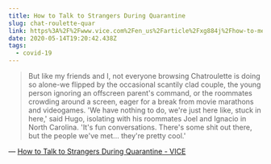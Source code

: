 ```yaml
---
title: How to Talk to Strangers During Quarantine
slug: chat-roulette-quar
link: https%3A%2F%2Fwww.vice.com%2Fen_us%2Farticle%2Fxg884j%2Fhow-to-meet-strangers-online-chatroulette-during-pandemic-isolation
date: 2020-05-14T19:20:42.438Z
tags:
  - covid-19
---
```


> But like my friends and I, not everyone browsing Chatroulette is doing so alone-we flipped by the occasional scantily clad couple, the young person ignoring an offscreen parent's command, or the roommates crowding around a screen, eager for a break from movie marathons and videogames. 'We have nothing to do, we're just here like, stuck in here,' said Hugo, isolating with his roommates Joel and Ignacio in North Carolina. 'It's fun conversations. There's some shit out there, but the people we've met... they're pretty cool.'

&mdash; [ How to Talk to Strangers During Quarantine - VICE](https://www.vice.com/en_us/article/xg884j/how-to-meet-strangers-online-chatroulette-during-pandemic-isolation)